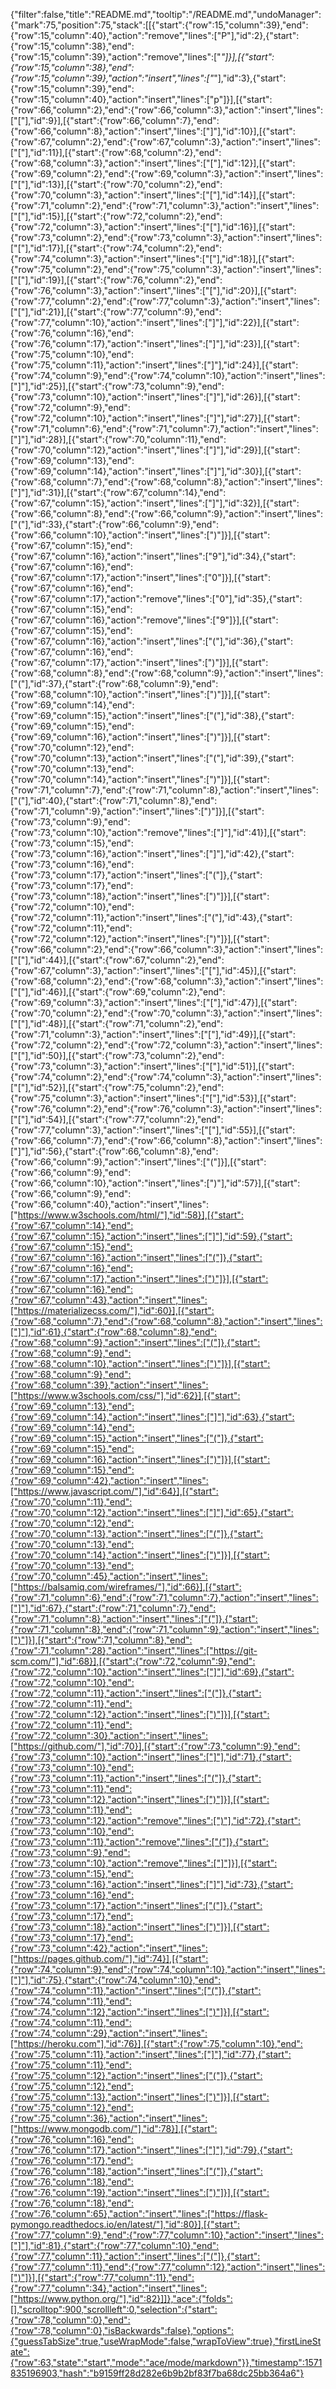{"filter":false,"title":"README.md","tooltip":"/README.md","undoManager":{"mark":75,"position":75,"stack":[[{"start":{"row":15,"column":39},"end":{"row":15,"column":40},"action":"remove","lines":["P"],"id":2},{"start":{"row":15,"column":38},"end":{"row":15,"column":39},"action":"remove","lines":["_"]}],[{"start":{"row":15,"column":38},"end":{"row":15,"column":39},"action":"insert","lines":["_"],"id":3},{"start":{"row":15,"column":39},"end":{"row":15,"column":40},"action":"insert","lines":["p"]}],[{"start":{"row":66,"column":2},"end":{"row":66,"column":3},"action":"insert","lines":["["],"id":9}],[{"start":{"row":66,"column":7},"end":{"row":66,"column":8},"action":"insert","lines":["]"],"id":10}],[{"start":{"row":67,"column":2},"end":{"row":67,"column":3},"action":"insert","lines":["["],"id":11}],[{"start":{"row":68,"column":2},"end":{"row":68,"column":3},"action":"insert","lines":["["],"id":12}],[{"start":{"row":69,"column":2},"end":{"row":69,"column":3},"action":"insert","lines":["["],"id":13}],[{"start":{"row":70,"column":2},"end":{"row":70,"column":3},"action":"insert","lines":["["],"id":14}],[{"start":{"row":71,"column":2},"end":{"row":71,"column":3},"action":"insert","lines":["["],"id":15}],[{"start":{"row":72,"column":2},"end":{"row":72,"column":3},"action":"insert","lines":["["],"id":16}],[{"start":{"row":73,"column":2},"end":{"row":73,"column":3},"action":"insert","lines":["["],"id":17}],[{"start":{"row":74,"column":2},"end":{"row":74,"column":3},"action":"insert","lines":["["],"id":18}],[{"start":{"row":75,"column":2},"end":{"row":75,"column":3},"action":"insert","lines":["["],"id":19}],[{"start":{"row":76,"column":2},"end":{"row":76,"column":3},"action":"insert","lines":["["],"id":20}],[{"start":{"row":77,"column":2},"end":{"row":77,"column":3},"action":"insert","lines":["["],"id":21}],[{"start":{"row":77,"column":9},"end":{"row":77,"column":10},"action":"insert","lines":["]"],"id":22}],[{"start":{"row":76,"column":16},"end":{"row":76,"column":17},"action":"insert","lines":["]"],"id":23}],[{"start":{"row":75,"column":10},"end":{"row":75,"column":11},"action":"insert","lines":["]"],"id":24}],[{"start":{"row":74,"column":9},"end":{"row":74,"column":10},"action":"insert","lines":["]"],"id":25}],[{"start":{"row":73,"column":9},"end":{"row":73,"column":10},"action":"insert","lines":["]"],"id":26}],[{"start":{"row":72,"column":9},"end":{"row":72,"column":10},"action":"insert","lines":["]"],"id":27}],[{"start":{"row":71,"column":6},"end":{"row":71,"column":7},"action":"insert","lines":["]"],"id":28}],[{"start":{"row":70,"column":11},"end":{"row":70,"column":12},"action":"insert","lines":["]"],"id":29}],[{"start":{"row":69,"column":13},"end":{"row":69,"column":14},"action":"insert","lines":["]"],"id":30}],[{"start":{"row":68,"column":7},"end":{"row":68,"column":8},"action":"insert","lines":["]"],"id":31}],[{"start":{"row":67,"column":14},"end":{"row":67,"column":15},"action":"insert","lines":["]"],"id":32}],[{"start":{"row":66,"column":8},"end":{"row":66,"column":9},"action":"insert","lines":["("],"id":33},{"start":{"row":66,"column":9},"end":{"row":66,"column":10},"action":"insert","lines":[")"]}],[{"start":{"row":67,"column":15},"end":{"row":67,"column":16},"action":"insert","lines":["9"],"id":34},{"start":{"row":67,"column":16},"end":{"row":67,"column":17},"action":"insert","lines":["0"]}],[{"start":{"row":67,"column":16},"end":{"row":67,"column":17},"action":"remove","lines":["0"],"id":35},{"start":{"row":67,"column":15},"end":{"row":67,"column":16},"action":"remove","lines":["9"]}],[{"start":{"row":67,"column":15},"end":{"row":67,"column":16},"action":"insert","lines":["("],"id":36},{"start":{"row":67,"column":16},"end":{"row":67,"column":17},"action":"insert","lines":[")"]}],[{"start":{"row":68,"column":8},"end":{"row":68,"column":9},"action":"insert","lines":["("],"id":37},{"start":{"row":68,"column":9},"end":{"row":68,"column":10},"action":"insert","lines":[")"]}],[{"start":{"row":69,"column":14},"end":{"row":69,"column":15},"action":"insert","lines":["("],"id":38},{"start":{"row":69,"column":15},"end":{"row":69,"column":16},"action":"insert","lines":[")"]}],[{"start":{"row":70,"column":12},"end":{"row":70,"column":13},"action":"insert","lines":["("],"id":39},{"start":{"row":70,"column":13},"end":{"row":70,"column":14},"action":"insert","lines":[")"]}],[{"start":{"row":71,"column":7},"end":{"row":71,"column":8},"action":"insert","lines":["("],"id":40},{"start":{"row":71,"column":8},"end":{"row":71,"column":9},"action":"insert","lines":[")"]}],[{"start":{"row":73,"column":9},"end":{"row":73,"column":10},"action":"remove","lines":["]"],"id":41}],[{"start":{"row":73,"column":15},"end":{"row":73,"column":16},"action":"insert","lines":["]"],"id":42},{"start":{"row":73,"column":16},"end":{"row":73,"column":17},"action":"insert","lines":["("]},{"start":{"row":73,"column":17},"end":{"row":73,"column":18},"action":"insert","lines":[")"]}],[{"start":{"row":72,"column":10},"end":{"row":72,"column":11},"action":"insert","lines":["("],"id":43},{"start":{"row":72,"column":11},"end":{"row":72,"column":12},"action":"insert","lines":[")"]}],[{"start":{"row":66,"column":2},"end":{"row":66,"column":3},"action":"insert","lines":["["],"id":44}],[{"start":{"row":67,"column":2},"end":{"row":67,"column":3},"action":"insert","lines":["["],"id":45}],[{"start":{"row":68,"column":2},"end":{"row":68,"column":3},"action":"insert","lines":["["],"id":46}],[{"start":{"row":69,"column":2},"end":{"row":69,"column":3},"action":"insert","lines":["["],"id":47}],[{"start":{"row":70,"column":2},"end":{"row":70,"column":3},"action":"insert","lines":["["],"id":48}],[{"start":{"row":71,"column":2},"end":{"row":71,"column":3},"action":"insert","lines":["["],"id":49}],[{"start":{"row":72,"column":2},"end":{"row":72,"column":3},"action":"insert","lines":["["],"id":50}],[{"start":{"row":73,"column":2},"end":{"row":73,"column":3},"action":"insert","lines":["["],"id":51}],[{"start":{"row":74,"column":2},"end":{"row":74,"column":3},"action":"insert","lines":["["],"id":52}],[{"start":{"row":75,"column":2},"end":{"row":75,"column":3},"action":"insert","lines":["["],"id":53}],[{"start":{"row":76,"column":2},"end":{"row":76,"column":3},"action":"insert","lines":["["],"id":54}],[{"start":{"row":77,"column":2},"end":{"row":77,"column":3},"action":"insert","lines":["["],"id":55}],[{"start":{"row":66,"column":7},"end":{"row":66,"column":8},"action":"insert","lines":["]"],"id":56},{"start":{"row":66,"column":8},"end":{"row":66,"column":9},"action":"insert","lines":["("]}],[{"start":{"row":66,"column":9},"end":{"row":66,"column":10},"action":"insert","lines":[")"],"id":57}],[{"start":{"row":66,"column":9},"end":{"row":66,"column":40},"action":"insert","lines":["https://www.w3schools.com/html/"],"id":58}],[{"start":{"row":67,"column":14},"end":{"row":67,"column":15},"action":"insert","lines":["]"],"id":59},{"start":{"row":67,"column":15},"end":{"row":67,"column":16},"action":"insert","lines":["("]},{"start":{"row":67,"column":16},"end":{"row":67,"column":17},"action":"insert","lines":[")"]}],[{"start":{"row":67,"column":16},"end":{"row":67,"column":43},"action":"insert","lines":["https://materializecss.com/"],"id":60}],[{"start":{"row":68,"column":7},"end":{"row":68,"column":8},"action":"insert","lines":["]"],"id":61},{"start":{"row":68,"column":8},"end":{"row":68,"column":9},"action":"insert","lines":["("]},{"start":{"row":68,"column":9},"end":{"row":68,"column":10},"action":"insert","lines":[")"]}],[{"start":{"row":68,"column":9},"end":{"row":68,"column":39},"action":"insert","lines":["https://www.w3schools.com/css/"],"id":62}],[{"start":{"row":69,"column":13},"end":{"row":69,"column":14},"action":"insert","lines":["]"],"id":63},{"start":{"row":69,"column":14},"end":{"row":69,"column":15},"action":"insert","lines":["("]},{"start":{"row":69,"column":15},"end":{"row":69,"column":16},"action":"insert","lines":[")"]}],[{"start":{"row":69,"column":15},"end":{"row":69,"column":42},"action":"insert","lines":["https://www.javascript.com/"],"id":64}],[{"start":{"row":70,"column":11},"end":{"row":70,"column":12},"action":"insert","lines":["]"],"id":65},{"start":{"row":70,"column":12},"end":{"row":70,"column":13},"action":"insert","lines":["("]},{"start":{"row":70,"column":13},"end":{"row":70,"column":14},"action":"insert","lines":[")"]}],[{"start":{"row":70,"column":13},"end":{"row":70,"column":45},"action":"insert","lines":["https://balsamiq.com/wireframes/"],"id":66}],[{"start":{"row":71,"column":6},"end":{"row":71,"column":7},"action":"insert","lines":["]"],"id":67},{"start":{"row":71,"column":7},"end":{"row":71,"column":8},"action":"insert","lines":["("]},{"start":{"row":71,"column":8},"end":{"row":71,"column":9},"action":"insert","lines":[")"]}],[{"start":{"row":71,"column":8},"end":{"row":71,"column":28},"action":"insert","lines":["https://git-scm.com/"],"id":68}],[{"start":{"row":72,"column":9},"end":{"row":72,"column":10},"action":"insert","lines":["]"],"id":69},{"start":{"row":72,"column":10},"end":{"row":72,"column":11},"action":"insert","lines":["("]},{"start":{"row":72,"column":11},"end":{"row":72,"column":12},"action":"insert","lines":[")"]}],[{"start":{"row":72,"column":11},"end":{"row":72,"column":30},"action":"insert","lines":["https://github.com/"],"id":70}],[{"start":{"row":73,"column":9},"end":{"row":73,"column":10},"action":"insert","lines":["]"],"id":71},{"start":{"row":73,"column":10},"end":{"row":73,"column":11},"action":"insert","lines":["("]},{"start":{"row":73,"column":11},"end":{"row":73,"column":12},"action":"insert","lines":[")"]}],[{"start":{"row":73,"column":11},"end":{"row":73,"column":12},"action":"remove","lines":[")"],"id":72},{"start":{"row":73,"column":10},"end":{"row":73,"column":11},"action":"remove","lines":["("]},{"start":{"row":73,"column":9},"end":{"row":73,"column":10},"action":"remove","lines":["]"]}],[{"start":{"row":73,"column":15},"end":{"row":73,"column":16},"action":"insert","lines":["]"],"id":73},{"start":{"row":73,"column":16},"end":{"row":73,"column":17},"action":"insert","lines":["("]},{"start":{"row":73,"column":17},"end":{"row":73,"column":18},"action":"insert","lines":[")"]}],[{"start":{"row":73,"column":17},"end":{"row":73,"column":42},"action":"insert","lines":["https://pages.github.com/"],"id":74}],[{"start":{"row":74,"column":9},"end":{"row":74,"column":10},"action":"insert","lines":["]"],"id":75},{"start":{"row":74,"column":10},"end":{"row":74,"column":11},"action":"insert","lines":["("]},{"start":{"row":74,"column":11},"end":{"row":74,"column":12},"action":"insert","lines":[")"]}],[{"start":{"row":74,"column":11},"end":{"row":74,"column":29},"action":"insert","lines":["https://heroku.com"],"id":76}],[{"start":{"row":75,"column":10},"end":{"row":75,"column":11},"action":"insert","lines":["]"],"id":77},{"start":{"row":75,"column":11},"end":{"row":75,"column":12},"action":"insert","lines":["("]},{"start":{"row":75,"column":12},"end":{"row":75,"column":13},"action":"insert","lines":[")"]}],[{"start":{"row":75,"column":12},"end":{"row":75,"column":36},"action":"insert","lines":["https://www.mongodb.com/"],"id":78}],[{"start":{"row":76,"column":16},"end":{"row":76,"column":17},"action":"insert","lines":["]"],"id":79},{"start":{"row":76,"column":17},"end":{"row":76,"column":18},"action":"insert","lines":["("]},{"start":{"row":76,"column":18},"end":{"row":76,"column":19},"action":"insert","lines":[")"]}],[{"start":{"row":76,"column":18},"end":{"row":76,"column":65},"action":"insert","lines":["https://flask-pymongo.readthedocs.io/en/latest/"],"id":80}],[{"start":{"row":77,"column":9},"end":{"row":77,"column":10},"action":"insert","lines":["]"],"id":81},{"start":{"row":77,"column":10},"end":{"row":77,"column":11},"action":"insert","lines":["("]},{"start":{"row":77,"column":11},"end":{"row":77,"column":12},"action":"insert","lines":[")"]}],[{"start":{"row":77,"column":11},"end":{"row":77,"column":34},"action":"insert","lines":["https://www.python.org/"],"id":82}]]},"ace":{"folds":[],"scrolltop":900,"scrollleft":0,"selection":{"start":{"row":78,"column":0},"end":{"row":78,"column":0},"isBackwards":false},"options":{"guessTabSize":true,"useWrapMode":false,"wrapToView":true},"firstLineState":{"row":63,"state":"start","mode":"ace/mode/markdown"}},"timestamp":1571835196903,"hash":"b9159ff28d282e6b9b2bf83f7ba68dc25bb364a6"}